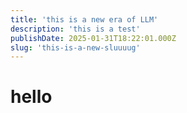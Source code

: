 ```yaml
---
title: 'this is a new era of LLM'
description: 'this is a test'
publishDate: 2025-01-31T18:22:01.000Z
slug: 'this-is-a-new-sluuuug'
---
```


# hello

